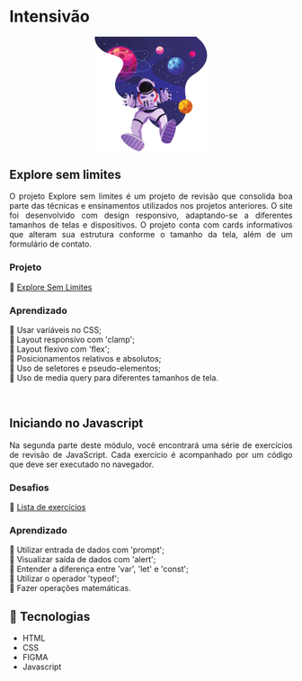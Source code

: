 # Intensivão

<div style="display: flex; justify-content: center; align-items: center;">
    <img src="./01_Explore_sem_limites/assets/Astronaut.png" alt="astronauta no espaço com planetas atrás" style="width:200px">
</div>

## Explore sem limites

<div div style="text-align:justify;">
    O projeto Explore sem limites é um projeto de revisão que consolida boa parte das técnicas e ensinamentos utilizados nos projetos anteriores. O site foi desenvolvido com design responsivo, adaptando-se a diferentes tamanhos de telas e dispositivos. O projeto conta com cards informativos que alteram sua estrutura conforme o tamanho da tela, além de um formulário de contato.
</div>

### Projeto
🚀 [Explore Sem Limites](URL_do_link)<br>

### Aprendizado
🔸 Usar variáveis no CSS; <br>
🔸 Layout responsivo com 'clamp'; <br>
🔸 Layout flexivo com 'flex'; <br>
🔸 Posicionamentos relativos e absolutos; <br>
🔸 Uso de seletores e pseudo-elementos; <br>
🔸 Uso de media query para diferentes tamanhos de tela. <br>

<br>

## Iniciando no Javascript
<div div style="text-align:justify;">
    Na segunda parte deste módulo, você encontrará uma série de exercícios de revisão de JavaScript. Cada exercício é acompanhado por um código que deve ser executado no navegador.
</div>

### Desafios
🎯 [Lista de exercícios](URL_do_link)<br>

### Aprendizado
🔸 Utilizar entrada de dados com 'prompt'; <br>
🔸 Visualizar saída de dados com 'alert'; <br>
🔸 Entender a diferença entre 'var', 'let' e 'const'; <br>
🔸 Utilizar o operador 'typeof'; <br>
🔸 Fazer operações matemáticas. <br>

## 🚀 Tecnologias
<ul>
    <li>HTML</li>
    <li>CSS</li>
    <li>FIGMA</li>
    <li>Javascript</li>
    
</ul>


